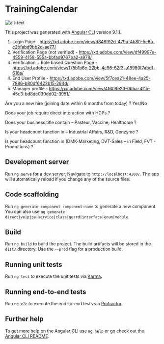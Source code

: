 # TrainingCalendar

![alt-text](https://media.gettyimages.com/photos/sunset-at-vidhana-soudha-in-bangalore-karnataka-india-picture-id899271434?s=612x612)

This project was generated with [Angular CLI](https://github.com/angular/angular-cli) version 9.1.1.

1.	Login Page - https://xd.adobe.com/view/d846f92d-479a-4b80-5e6a-c2bfabd9bb2d-ae77/
2.	Verification Page (not verified) - https://xd.adobe.com/view/df49997e-4559-4158-555a-bbfad9767ba2-a978/
3.	Verification + Role based Question Page - https://xd.adobe.com/view/175b1b6c-22bb-4c96-62f3-a18980f7abdf-616a/
4.	End User Profile - https://xd.adobe.com/view/5f7cea21-48ee-4a25-7886-b80df6422b15-294d/
5.	Manager profile - https://xd.adobe.com/view/4f609e23-0bba-4f15-45c3-bd8de030dd02-3951/



Are you a new hire (joining date within 6 months from today) ? Yes/No

Does your job require direct interaction with HCPs ? 

Does your business title contain – Pasteur, Vaccine, Healthcare ?

Is your headcount function in – Industrial Affairs, R&D, Genzyme ?

Is your headcount function in (DMK-Marketing, DVT-Sales – in Field, FVT - Promotions) ?



## Development server

Run `ng serve` for a dev server. Navigate to `http://localhost:4200/`. The app will automatically reload if you change any of the source files.

## Code scaffolding

Run `ng generate component component-name` to generate a new component. You can also use `ng generate directive|pipe|service|class|guard|interface|enum|module`.

## Build

Run `ng build` to build the project. The build artifacts will be stored in the `dist/` directory. Use the `--prod` flag for a production build.

## Running unit tests

Run `ng test` to execute the unit tests via [Karma](https://karma-runner.github.io).

## Running end-to-end tests

Run `ng e2e` to execute the end-to-end tests via [Protractor](http://www.protractortest.org/).

## Further help

To get more help on the Angular CLI use `ng help` or go check out the [Angular CLI README](https://github.com/angular/angular-cli/blob/master/README.md).
